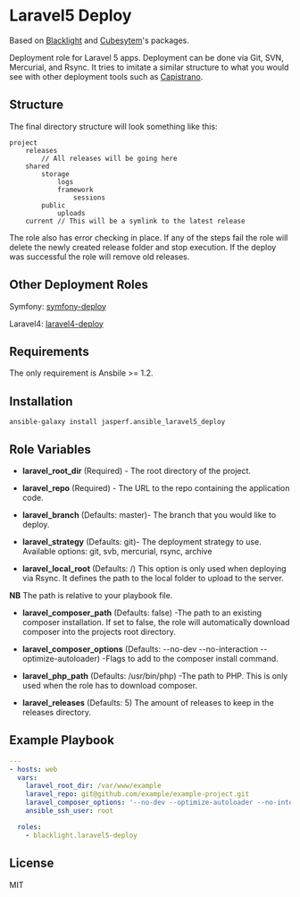 # Laravel5 Deploy

Based on [Blacklight](http://www.blacklight.co.za) and [Cubesytem](https://github.com/cubesystems/ansible-laravel5-deploy)'s packages.

Deployment role for Laravel 5 apps. Deployment can be done via Git, SVN, Mercurial, and Rsync. It tries to imitate a similar
structure to what you would see with other deployment tools such as [Capistrano](http://capistranorb.com/). 

## Structure 

The final directory structure will look something like this:

```
project
    releases
        // All releases will be going here
    shared
        storage
            logs
            framework
                sessions
        public
            uploads
    current // This will be a symlink to the latest release
```

The role also has error checking in place. If any of the steps fail the role will delete the newly created release folder
and stop execution. If the deploy was successful the role will remove old releases.

## Other Deployment Roles


Symfony: [symfony-deploy](https://galaxy.ansible.com/list#/roles/2111)

Laravel4: [laravel4-deploy](https://galaxy.ansible.com/list#/roles/2146)

## Requirements

The only requirement is Ansbile >= 1.2.

## Installation

```
ansible-galaxy install jasperf.ansible_laravel5_deploy
```

## Role Variables

- **laravel_root_dir** (Required) - The root directory of the project.

- **laravel_repo** (Required) - The URL to the repo containing the application code.

- **laravel_branch** (Defaults: master)- The branch that you would like to deploy.

- **laravel_strategy** (Defaults: git)- The deployment strategy to use. Available options: git, svb, mercurial, rsync, archive

- **laravel_local_root** (Defaults: /) This option is only used when deploying via Rsync. It defines the path to the local folder to upload to the server.

**NB** The path is relative to your playbook file.

- **laravel_composer_path** (Defaults: false) -The path to an existing composer installation. If set to false, the role will automatically download composer into the
projects root directory.

- **laravel_composer_options** (Defaults: --no-dev --no-interaction --optimize-autoloader) -Flags to add to the composer install command.

- **laravel_php_path** (Defaults: /usr/bin/php) -The path to PHP. This is only used when the role has to download composer.

- **laravel_releases** (Defaults: 5) The amount of releases to keep in the releases directory.

## Example Playbook

```yml
---
- hosts: web
  vars:
    laravel_root_dir: /var/www/example
    laravel_repo: git@github.com/example/example-project.git
    laravel_composer_options: '--no-dev --optimize-autoloader --no-interaction'
    ansible_ssh_user: root

  roles:
    - blacklight.laravel5-deploy
```

## License


MIT
